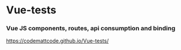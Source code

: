 # Vue-tests
### Vue JS components, routes, api consumption and binding

https://codemattcode.github.io/Vue-tests/
